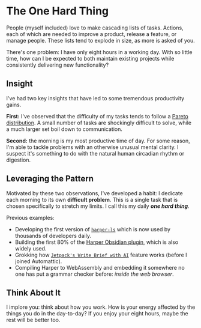 # The One Hard Thing

People (myself included) love to make cascading lists of tasks.
Actions, each of which are needed to improve a product, release a feature, or manage people.
These lists tend to explode in size, as more is asked of you.

There's one problem: I have only eight hours in a working day.
With so little time, how can I be expected to both maintain existing projects while consistently delivering new functionality?

## Insight

I've had two key insights that have led to some tremendous productivity gains.

**First:** I've observed that the difficulty of my tasks tends to follow a [Pareto distribution](https://en.wikipedia.org/wiki/Pareto_distribution).
A small number of tasks are shockingly difficult to solve, while a much larger set boil down to communication.

**Second:** the morning is my most productive time of day.
For some reason, I'm able to tackle problems with an otherwise unusual mental clarity.
I suspect it's something to do with the natural human circadian rhythm or digestion.

## Leveraging the Pattern

Motivated by these two observations, I've developed a habit: I dedicate each morning to its own **difficult problem**.
This is a single task that is chosen specifically to stretch my limits.
I call this my daily **_one hard thing_**.

Previous examples:

- Developing the first version of [`harper-ls`](https://writewithharper.com/docs/integrations/language-server) which is now used by thousands of developers daily.
- Building the first 80% of the [Harper Obsidian plugin](https://writewithharper.com/docs/integrations/obsidian), which is also widely used.
- Grokking how [`Jetpack's Write Brief with AI`](https://github.com/Automattic/jetpack) feature works (before I joined Automattic).
- Compiling Harper to WebAssembly and embedding it somewhere no one has put a grammar checker before: _inside the web browser_.

## Think About It

I implore you: think about how you work.
How is your energy affected by the things you do in the day-to-day?
If you enjoy your eight hours, maybe the rest will be better too.
